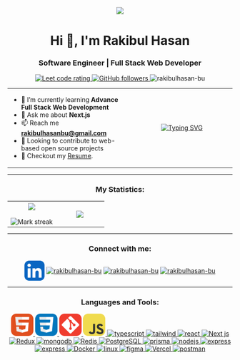 <p align="center" ><img  src = "https://github.com/7oSkaaa/7oSkaaa/blob/main/Images/about_me.gif?raw=true" width = 100px></p>
<h1 align="center">Hi 👋, I'm Rakibul Hasan</h1>
<h3 align="center"> Software Engineer | Full Stack Web Developer </h3>
<p align="center"> 
   <a href="https://leetcode.com/rakibulhasanbu">
    <img src="https://cp-logo.vercel.app/leetcode/rakibulhasanbu" alt="Leet code rating" />
  </a>
    <a href="https://github.com/rakibulhasan-bu?tab=followers">
    <img alt="GitHub followers" src="https://img.shields.io/github/followers/rakibulhasan-bu?color=green&logo=github">
  </a>
  <img src="https://komarev.com/ghpvc/?username=rakibulhasan-bu&label=Profile%20views&color=0e75b6&style=flat" alt="rakibulhasan-bu" /> 
</p>

<table align="center">
<tr border="none">
<td width="55%" align="left">
  
- 🌱 I’m currently learning **Advance Full Stack Web Development**
- 💬 Ask me about **Next.js**
- 📫 Reach me **rakibulhasanbu@gmail.com**
- :calendar: Looking to contribute to web-based open source projects
- 📝 Checkout my [Resume](https://drive.google.com/file/d/1aeh1ntzkpaaX_0Q8RfYc8DHpp8-RqcaQ/view?usp=drive_link).

</td>
<td width="45%" align="center">
  
<a href="https://git.io/typing-svg">
<img src="https://readme-typing-svg.herokuapp.com?font=Fira+Code&pause=1000&center=true&width=435&lines=Hi,+I+am+a+Full+Stack+web+Developer;I+love+to+play+with+JS%2C+TypeScript;TailwindCSS,+React,+Nextjs%2C+Redux%2C;Nodejs%2C+ExpressJS%2C+MongoDB,+Mongoose;" alt="Typing SVG" />
</a>

</td>
</tr>
</table>

---

<h3 align="center">My Statistics:</h3>
<p align="center">
<table align="center">
<tr border="none">
<td width="50%" align="center">
  
  <img  align="center"  src="https://github-readme-stats.vercel.app/api?username=rakibulhasan-bu&theme=dark&show_icons=true&count_private=true" />
  <br></br>
  <img  title="🔥 Get streak stats for your profile at git.io/streak-stats" alt="Mark streak" src="https://github-readme-streak-stats.herokuapp.com/?user=rakibulhasan-bu&theme=dark&hide_border=false" /> 
</td>
<td width="50%" align="center">

  <img  align="center"  src="https://github-readme-stats.anuraghazra1.vercel.app/api/top-langs/?username=rakibulhasan-bu&theme=dark&hide_border=false&no-bg=true&no-frame=true&langs_count=7"/>
  
  </td>
</tr>
</table>

---

<h3 align="center">Connect with me:</h3>
<p align="center">
<a href="https://www.linkedin.com/in/rakibulhasanbu" target="blank"><img align="center" src="https://github.com/tandpfun/skill-icons/blob/main/icons/LinkedIn.svg" alt="rakibulhasan-bu" height="45" width="45" /></a>
<a href="https://www.facebook.com/rakibulhasanbu/" target="blank"><img align="center" src="https://raw.githubusercontent.com/rahuldkjain/github-profile-readme-generator/master/src/images/icons/Social/facebook.svg" alt="rakibulhasan-bu" height="45" width="45" /></a>
<a href="https://discord.com/users/1007692418965049425" target="blank"><img align="center" src="https://github.com/Scar1109/skill-icons/blob/main/icons/Discord.svg" alt="rakibulhasan-bu" height="45" width="45" /></a>
<a href="https://twitter.com/rakibulhasan_33" target="blank"><img align="center" src="https://github.com/Scar1109/skill-icons/blob/main/icons/Twitter.svg" alt="rakibulhasan-bu" height="45" width="45" /></a>
</p>

---

<h3 align="center">Languages and Tools:</h3>
<p align="center"> 
  <a href="https://www.w3.org/html/" target="_blank" rel="noreferrer"> <img src="https://github.com/tandpfun/skill-icons/blob/main/icons/HTML.svg" alt="html5" width="50" height="50"/> </a> 
  <a href="https://www.w3schools.com/css/" target="_blank" rel="noreferrer"> <img src="https://github.com/tandpfun/skill-icons/blob/main/icons/CSS.svg" alt="css3" width="50" height="50"/> </a> 
  <a href="https://git-scm.com/" target="_blank" rel="noreferrer"> <img src="https://github.com/tandpfun/skill-icons/blob/main/icons/Git.svg" alt="git" width="50" height="50"/> </a> 
  <a href="https://developer.mozilla.org/en-US/docs/Web/JavaScript" target="_blank" rel="noreferrer"> <img src="https://github.com/tandpfun/skill-icons/blob/main/icons/JavaScript.svg" alt="javascript" width="50" height="50"/> </a> 
    <a href="https://www.typescriptlang.org/" target="_blank" rel="noreferrer"> <img src="https://github.com/Scar1109/skill-icons/blob/main/icons/TypeScript.svg" alt="typescript" width="50" height="50"/> </a> 
  <a href="https://tailwindcss.com/" target="_blank" rel="noreferrer"> <img src="https://github.com/Scar1109/skill-icons/blob/Scar1109/icons/TailwindCSS-Light.svg" alt="tailwind" width="50" height="50"/> </a> 
     <a href="https://reactjs.org/" target="_blank" rel="noreferrer"> <img src="https://github.com/Scar1109/skill-icons/blob/main/icons/React-Light.svg" alt="react" width="50" height="50"/> </a> 
     <a href="https://nextjs.org/docs" target="_blank" rel="noreferrer"> <img src="https://github.com/Scar1109/skill-icons/blob/main/icons/NextJS-Light.svg" alt="Next js" width="50" height="50"/> </a> 
     <a href="https://redux.js.org/introduction/getting-started" target="_blank" rel="noreferrer"> <img src="https://github.com/Scar1109/skill-icons/blob/main/icons/Redux.svg" alt="Redux" width="50" height="50"/> </a> 
  <a href="https://www.mongodb.com/" target="_blank" rel="noreferrer"> <img src="https://github.com/Scar1109/skill-icons/blob/main/icons/MongoDB.svg" alt="mongodb" width="50" height="50"/> </a> 
  <a href="https://redis.io/" target="_blank" rel="noreferrer"> <img src="https://github.com/Scar1109/skill-icons/blob/main/icons/Redis-Light.svg" alt="Redis" width="50" height="50"/> </a> 
  <a href="https://www.postgresql.org/" target="_blank" rel="noreferrer"> <img src="https://github.com/Scar1109/skill-icons/blob/main/icons/PostgreSQL-Light.svg" alt="PostgreSQL" width="50" height="50"/> </a> 
    <a href="https://www.prisma.io/" target="_blank" rel="noreferrer"> <img src="https://github.com/Scar1109/skill-icons/blob/main/icons/Prisma.svg" alt="prisma" width="50" height="50"/> </a> 
  <a href="https://nodejs.org" target="_blank" rel="noreferrer"> <img src="https://github.com/Scar1109/skill-icons/blob/main/icons/NodeJS-Light.svg" alt="nodejs" width="50" height="50"/> </a> 
   <a href="https://expressjs.com" target="_blank" rel="noreferrer"> <img src="https://github.com/Scar1109/skill-icons/blob/main/icons/ExpressJS-Light.svg" alt="express" width="50" height="50"/> </a> 
   <a href="https://jestjs.io/docs/getting-started" target="_blank" rel="noreferrer"> <img src="https://github.com/Scar1109/skill-icons/blob/main/icons/Jest.svg" alt="express" width="50" height="50"/> </a> 
   <a href="https://docs.docker.com/" target="_blank" rel="noreferrer"> <img src="https://github.com/Scar1109/skill-icons/blob/main/icons/Docker.svg" alt="Docker" width="50" height="50"/> </a> 
   <a href="https://www.linux.org/" target="_blank" rel="noreferrer"> <img src="https://github.com/Scar1109/skill-icons/blob/main/icons/Linux-Light.svg" alt="linux" width="50" height="50"/> </a> 
  <a href="https://www.figma.com/" target="_blank" rel="noreferrer"> <img src="https://github.com/Scar1109/skill-icons/blob/main/icons/Figma-Light.svg" alt="figma" width="50" height="50"/> </a>
  <a href="https://vercel.com/docs" target="_blank" rel="noreferrer"> <img src="https://github.com/Scar1109/skill-icons/blob/main/icons/Vercel-Light.svg" alt="Vercel" width="50" height="50"/> </a>
    <a href="https://postman.com" target="_blank" rel="noreferrer"> <img src="https://github.com/Scar1109/skill-icons/blob/main/icons/Postman.svg" alt="postman" width="50" height="50"/> </a>
  </p>

